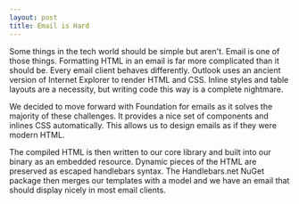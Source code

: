 ```yaml
---
layout: post
title: Email is Hard
---
```


Some things in the tech world should be simple but aren't. Email is one of those things.
Formatting HTML in an email is far more complicated than it should be. Every email client
behaves differently. Outlook uses an ancient version of Internet Explorer to render
HTML and CSS. Inline styles and table layouts are a necessity, but writing code this way
is a complete nightmare.

We decided to move forward with Foundation for emails as it solves the majority of these challenges.
It provides a nice set of components and inlines CSS automatically. This allows us to design
emails as if they were modern HTML.

The compiled HTML is then written to our core library and built into our binary as an embedded
resource. Dynamic pieces of the HTML are preserved as escaped handlebars syntax. The Handlebars.net
NuGet package then merges our templates with a model and we have an email that should display nicely
in most email clients.
